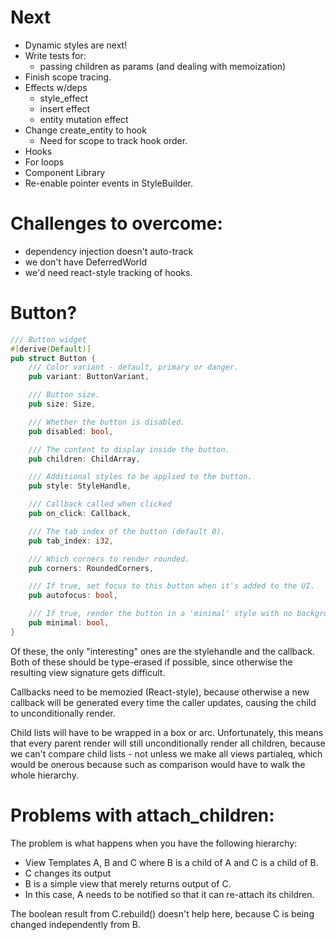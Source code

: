 # Next

- Dynamic styles are next!
- Write tests for:
  - passing children as params (and dealing with memoization)
- Finish scope tracing.
- Effects w/deps
  - style_effect
  - insert effect
  - entity mutation effect
- Change create_entity to hook
  - Need for scope to track hook order.
- Hooks
- For loops
- Component Library
- Re-enable pointer events in StyleBuilder.

# Challenges to overcome:

- dependency injection doesn't auto-track
- we don't have DeferredWorld
- we'd need react-style tracking of hooks.

# Button?

```rust
/// Button widget
#[derive(Default)]
pub struct Button {
    /// Color variant - default, primary or danger.
    pub variant: ButtonVariant,

    /// Button size.
    pub size: Size,

    /// Whether the button is disabled.
    pub disabled: bool,

    /// The content to display inside the button.
    pub children: ChildArray,

    /// Additional styles to be applied to the button.
    pub style: StyleHandle,

    /// Callback called when clicked
    pub on_click: Callback,

    /// The tab index of the button (default 0).
    pub tab_index: i32,

    /// Which corners to render rounded.
    pub corners: RoundedCorners,

    /// If true, set focus to this button when it's added to the UI.
    pub autofocus: bool,

    /// If true, render the button in a 'minimal' style with no background and reduced padding.
    pub minimal: bool,
}
```

Of these, the only "interesting" ones are the stylehandle and the callback. Both of these should
be type-erased if possible, since otherwise the resulting view signature gets difficult.

Callbacks need to be memozied (React-style), because otherwise a new callback will be generated
every time the caller updates, causing the child to unconditionally render.

Child lists will have to be wrapped in a box or arc. Unfortunately, this means that every parent
render will still unconditionally render all children, because we can't compare child lists -
not unless we make all views partialeq, which would be onerous because such as comparison would
have to walk the whole hierarchy.

# Problems with attach_children:

The problem is what happens when you have the following hierarchy:

- View Templates A, B and C where B is a child of A and C is a child of B.
- C changes its output
- B is a simple view that merely returns output of C.
- In this case, A needs to be notified so that it can re-attach its children.

The boolean result from C.rebuild() doesn't help here, because C is being changed
independently from B.
